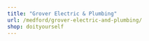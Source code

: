 ```yaml
---
title: "Grover Electric & Plumbing"
url: /medford/grover-electric-and-plumbing/
shop: doityourself
---
```

